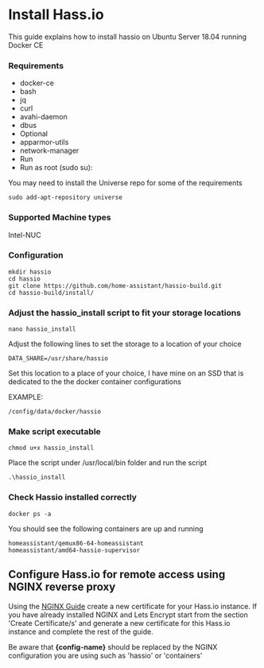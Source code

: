 # Install Hass.io
This guide explains how to install hassio on Ubuntu Server 18.04 running Docker CE

### Requirements
- docker-ce
- bash
- jq
- curl
- avahi-daemon
- dbus
- Optional
- apparmor-utils
- network-manager
- Run
- Run as root (sudo su):

You may need to install the Universe repo for some of the requirements 
```
sudo add-apt-repository universe
```

### Supported Machine types
Intel-NUC

### Configuration

```
mkdir hassio
cd hassio
git clone https://github.com/home-assistant/hassio-build.git
cd hassio-build/install/
```

### Adjust the hassio_install script to fit your storage locations
```
nano hassio_install
```
Adjust the following lines to set the storage to a location of your choice
```
DATA_SHARE=/usr/share/hassio
```
Set this location to a place of your choice, I have mine on an SSD that is dedicated to the the docker container configurations

EXAMPLE:

```
/config/data/docker/hassio
```

### Make script executable 
```
chmod u+x hassio_install
```

Place the script under /usr/local/bin folder and run the script
```
.\hassio_install
```

### Check Hassio installed correctly 
```
docker ps -a
```

You should see the following containers are up and running 
```
homeassistant/qemux86-64-homeassistant 
homeassistant/amd64-hassio-supervisor
```

## Configure Hass.io for remote access using NGINX reverse proxy
Using the [NGINX Guide](https://github.com/noodlemctwoodle/Hassio-Containers/blob/master/nginx/README.md) create a new certificate for your Hass.io instance. If you have already installed NGINX and Lets Encrypt start from the section 'Create Certificate/s' and generate a new certificate for this Hass.io instance and complete the rest of the guide. 

Be aware that **{config-name}** should be replaced by the NGINX configuration you are using such as 'hassio' or 'containers'




